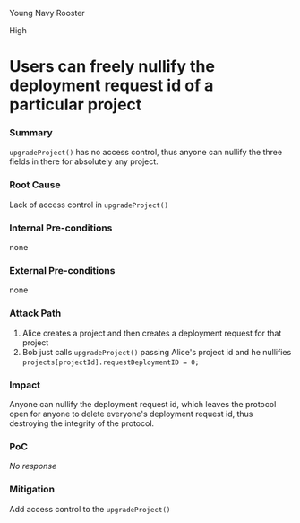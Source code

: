 Young Navy Rooster

High

# Users can freely nullify the deployment request id of a particular project

### Summary

`upgradeProject()` has no access control, thus anyone can nullify the three fields in there for absolutely any project.

### Root Cause

Lack of access control in `upgradeProject()`

### Internal Pre-conditions

none

### External Pre-conditions

none

### Attack Path

1. Alice creates a project and then creates a deployment request for that project
2. Bob just calls `upgradeProject()` passing Alice's project id and he nullifies `projects[projectId].requestDeploymentID = 0;`

### Impact

Anyone can nullify the deployment request id, which leaves the protocol open for anyone to delete everyone's deployment request id, thus destroying the integrity of the protocol.

### PoC

_No response_

### Mitigation

Add access control to the `upgradeProject()`